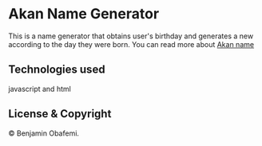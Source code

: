 # Akan Name Generator

This is a name generator that obtains user's birthday
and generates a new according to the day they were born. You can read more about [Akan name](https://en.wikipedia.org/wiki/Akan_names#:~:text=The%20Akan%20people%20of%20Ghana,in%20which%20they%20were%20born.&text=Many%20of%20the%20leaders%20of,and%20Quamina%20or%20Kwame%2FKwamina.)

## Technologies used

javascript and html

## License & Copyright

© Benjamin Obafemi.
